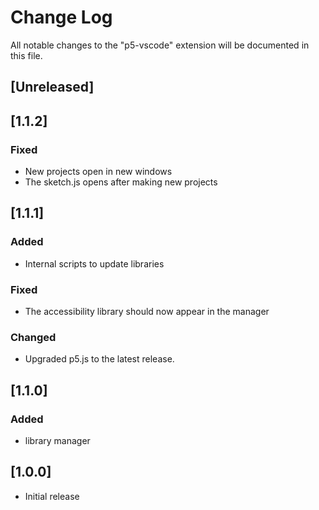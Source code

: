 # Change Log

All notable changes to the "p5-vscode" extension will be documented in this file.

## [Unreleased]

## [1.1.2]
### Fixed
- New projects open in new windows
- The sketch.js opens after making new projects

## [1.1.1]
### Added
- Internal scripts to update libraries

### Fixed
- The accessibility library should now appear in the manager

### Changed
- Upgraded p5.js to the latest release.

## [1.1.0]
### Added
- library manager

## [1.0.0]
- Initial release
